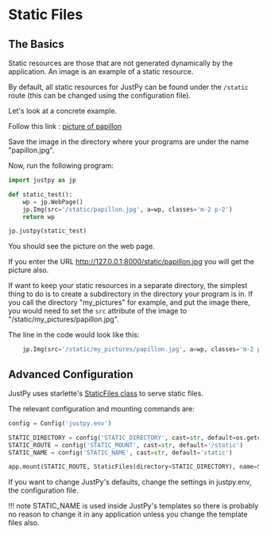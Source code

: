 # Static Files

## The Basics

Static resources are those that are not generated dynamically by the application. An image is an example of a static resource.

By default, all static resources for JustPy can be found under the `/static` route (this can be changed using the configuration file). 
 
Let's look at a concrete example.

Follow this link : [picture of papillon](https://images.dog.ceo/breeds/papillon/n02086910_7280.jpg)

Save the image in the directory where your programs are under the name "papillon.jpg".

Now, run the following program:

```python
import justpy as jp

def static_test():
    wp = jp.WebPage()
    jp.Img(src='/static/papillon.jpg', a=wp, classes='m-2 p-2')
    return wp

jp.justpy(static_test)
```

You should see the picture on the web page.

If you enter the URL http://127.0.0.1:8000/static/papillon.jpg you will get the picture also.

If want to keep your static resources in a separate directory, the simplest thing to do is to create a subdirectory in the directory your program is in. If you call the directory "my_pictures" for example, and put the image there, you would need to set the `src` attribute of the image to "/static/my_pictures/papillon.jpg".

The line in the code would look like this:
```python
    jp.Img(src='/static/my_pictures/papillon.jpg', a=wp, classes='m-2 p-2')
```

## Advanced Configuration

JustPy uses starlette's [StaticFiles class](https://www.starlette.io/staticfiles/) to serve static files.

The relevant configuration and mounting commands are:
```python
config = Config('justpy.env')

STATIC_DIRECTORY = config('STATIC_DIRECTORY', cast=str, default=os.getcwd())
STATIC_ROUTE = config('STATIC_MOUNT', cast=str, default='/static')
STATIC_NAME = config('STATIC_NAME', cast=str, default='static')

app.mount(STATIC_ROUTE, StaticFiles(directory=STATIC_DIRECTORY), name=STATIC_NAME)

```

If you want to change JustPy's defaults, change the settings in justpy.env, the configuration file.

!!! note
    STATIC_NAME is used inside JustPy's templates so there is probably no reason to change it in any application unless you change the template files also. 
